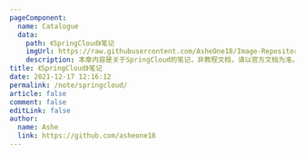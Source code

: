 ```yaml
---
pageComponent:
  name: Catalogue
  data:
    path: 《SpringCloud》笔记
    imgUrl: https://raw.githubusercontent.com/AsheOne18/Image-Repository/main/Image/Spring5.png
    description: 本章内容是关于SpringCloud的笔记，非教程文档，请以官方文档为准。
title: 《SpringCloud》笔记
date: 2021-12-17 12:16:12
permalink: /note/springcloud/
article: false
comment: false
editLink: false
author:
  name: Ashe
  link: https://github.com/asheone18
---
```

